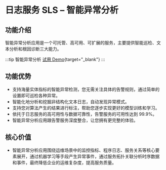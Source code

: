 # 日志服务 SLS – 智能异常分析

## 功能介绍

智能异常分析应用是一个可托管、高可用、可扩展的服务，主要提供智能巡检、文本分析和根因诊断三大能力。

:::tip 智能异常分析
[试用 Demo](/playground/demo.html?dest=/lognext/app/ids/public-demo-aiops%3Fresource=/overview){target="\_blank"}
:::

## 功能优势

- 支持海量实体指标的智能异常检测，您无需关注具体的告警规则，通过简单的设置即可巡检各种异常。
- 智能化地分析和挖掘非结构化文本日志，自动发现异常模式。
- 支持您对算法产生的结果进行标注，帮助您逐步实现更好的模型训练和学习。
- 依托于日志服务的高可用性与数据可靠性，告警服务的可用性达到 99.9%。
- 智能异常分析应用跟告警服务深度整合，让您拥有更完整的体验。

## 核心价值

- 智能异常分析应用围绕运维场景中的监控指标、程序日志、服务关系等核心要素展开，通过机器学习等手段产生异常事件，通过服务拓扑关联分析时序数据和事件，最终降低企业的运维复杂度，提高服务质量。
